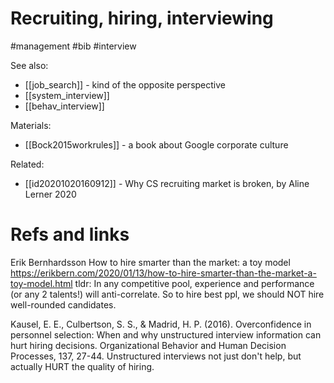 # Recruiting, hiring, interviewing

#management #bib #interview

See also: 
* [[job_search]] - kind of the opposite perspective
* [[system_interview]]
* [[behav_interview]]

Materials:
* [[Bock2015workrules]] - a book about Google corporate culture

Related:
* [[id20201020160912]] - Why CS recruiting market is broken, by Aline Lerner 2020

# Refs and links

Erik Bernhardsson 
How to hire smarter than the market: a toy model
https://erikbern.com/2020/01/13/how-to-hire-smarter-than-the-market-a-toy-model.html
tldr: In any competitive pool, experience and performance (or any 2 talents!) will anti-correlate. So to hire best ppl, we should NOT hire well-rounded candidates.

Kausel, E. E., Culbertson, S. S., & Madrid, H. P. (2016). Overconfidence in personnel selection: When and why unstructured interview information can hurt hiring decisions. Organizational Behavior and Human Decision Processes, 137, 27-44.
Unstructured interviews not just don't help, but actually HURT the quality of hiring.